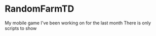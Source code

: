 # RandomFarmTD
 My mobile game I've been working on for the last month
 There is only scripts to show
